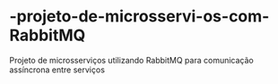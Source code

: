# -projeto-de-microsservi-os-com-RabbitMQ
Projeto de microsserviços utilizando RabbitMQ para comunicação assíncrona entre serviços
